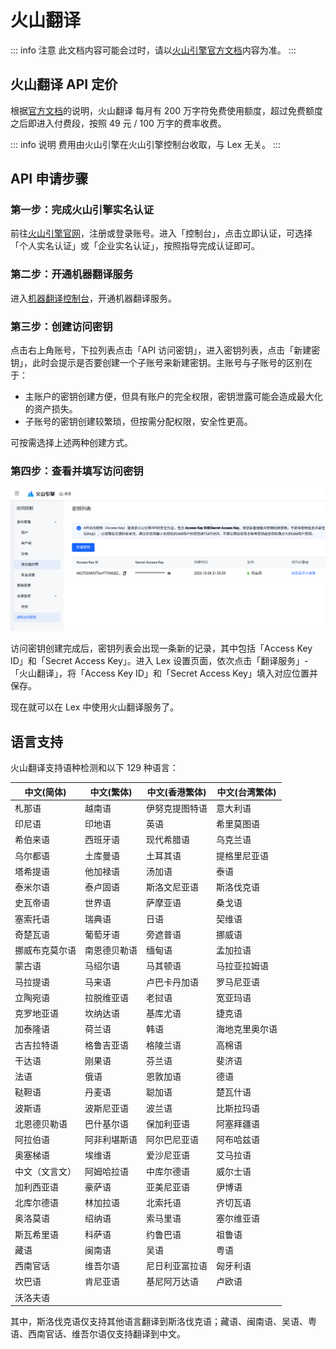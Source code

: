 # 火山翻译

::: info 注意
此文档内容可能会过时，请以[火山引擎官方文档](https://www.volcengine.com/docs/4640/130872)内容为准。
:::

## 火山翻译 API 定价

根据[官方文档](https://www.volcengine.com/docs/4640/68515)的说明，火山翻译 每月有 200 万字符免费使用额度，超过免费额度之后即进入付费段，按照 49 元 / 100 万字的费率收费。

::: info 说明
费用由火山引擎在火山引擎控制台收取，与 Lex 无关。
:::

## API 申请步骤

### 第一步：完成火山引擎实名认证

前往[火山引擎官网](https://www.volcengine.com)，注册或登录账号。进入「控制台」，点击立即认证，可选择「个人实名认证」或「企业实名认证」，按照指导完成认证即可。

### 第二步：开通机器翻译服务

进入[机器翻译控制台](https://console.volcengine.com/translate/usage)，开通机器翻译服务。

### 第三步：创建访问密钥

点击右上角账号，下拉列表点击「API 访问密钥」，进入密钥列表，点击「新建密钥」，此时会提示是否要创建一个子账号来新建密钥。主账号与子账号的区别在于：

- 主账户的密钥创建方便，但具有账户的完全权限，密钥泄露可能会造成最大化的资产损失。
- 子账号的密钥创建较繁琐，但按需分配权限，安全性更高。

可按需选择上述两种创建方式。

### 第四步：查看并填写访问密钥

![查看火山翻译密钥](./img/volcengine.png)

访问密钥创建完成后，密钥列表会出现一条新的记录，其中包括「Access Key ID」和「Secret Access Key」。进入 Lex 设置页面，依次点击「翻译服务」-「火山翻译」，将「Access Key ID」和「Secret Access Key」填入对应位置并保存。

现在就可以在 Lex 中使用火山翻译服务了。

## 语言支持

火山翻译支持语种检测和以下 129 种语言：

| 中文(简体)     | 中文(繁体)   | 中文(香港繁体) | 中文(台湾繁体) |
| -------------- | ------------ | -------------- | -------------- |
| 札那语         | 越南语       | 伊努克提图特语 | 意大利语       |
| 印尼语         | 印地语       | 英语           | 希里莫图语     |
| 希伯来语       | 西班牙语     | 现代希腊语     | 乌克兰语       |
| 乌尔都语       | 土库曼语     | 土耳其语       | 提格里尼亚语   |
| 塔希提语       | 他加禄语     | 汤加语         | 泰语           |
| 泰米尔语       | 泰卢固语     | 斯洛文尼亚语   | 斯洛伐克语     |
| 史瓦帝语       | 世界语       | 萨摩亚语       | 桑戈语         |
| 塞索托语       | 瑞典语       | 日语           | 契维语         |
| 奇楚瓦语       | 葡萄牙语     | 旁遮普语       | 挪威语         |
| 挪威布克莫尔语 | 南恩德贝勒语 | 缅甸语         | 孟加拉语       |
| 蒙古语         | 马绍尔语     | 马其顿语       | 马拉亚拉姆语   |
| 马拉提语       | 马来语       | 卢巴卡丹加语   | 罗马尼亚语     |
| 立陶宛语       | 拉脱维亚语   | 老挝语         | 宽亚玛语       |
| 克罗地亚语     | 坎纳达语     | 基库尤语       | 捷克语         |
| 加泰隆语       | 荷兰语       | 韩语           | 海地克里奥尔语 |
| 古吉拉特语     | 格鲁吉亚语   | 格陵兰语       | 高棉语         |
| 干达语         | 刚果语       | 芬兰语         | 斐济语         |
| 法语           | 俄语         | 恩敦加语       | 德语           |
| 鞑靼语         | 丹麦语       | 聪加语         | 楚瓦什语       |
| 波斯语         | 波斯尼亚语   | 波兰语         | 比斯拉玛语     |
| 北恩德贝勒语   | 巴什基尔语   | 保加利亚语     | 阿塞拜疆语     |
| 阿拉伯语       | 阿非利堪斯语 | 阿尔巴尼亚语   | 阿布哈兹语     |
| 奥塞梯语       | 埃维语       | 爱沙尼亚语     | 艾马拉语       |
| 中文（文言文） | 阿姆哈拉语   | 中库尔德语     | 威尔士语       |
| 加利西亚语     | 豪萨语       | 亚美尼亚语     | 伊博语         |
| 北库尔德语     | 林加拉语     | 北索托语       | 齐切瓦语       |
| 奥洛莫语       | 绍纳语       | 索马里语       | 塞尔维亚语     |
| 斯瓦希里语     | 科萨语       | 约鲁巴语       | 祖鲁语         |
| 藏语           | 闽南语       | 吴语           | 粤语           |
| 西南官话       | 维吾尔语     | 尼日利亚富拉语 | 匈牙利语       |
| 坎巴语         | 肯尼亚语     | 基尼阿万达语   | 卢欧语         |
| 沃洛夫语       |

其中，斯洛伐克语仅支持其他语言翻译到斯洛伐克语；藏语、闽南语、吴语、粤语、西南官话、维吾尔语仅支持翻译到中文。
